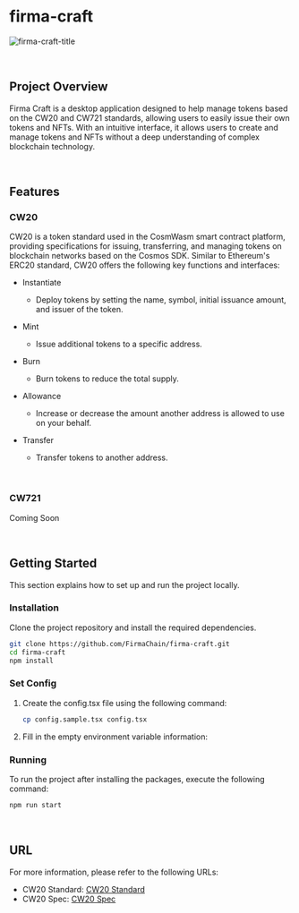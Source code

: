 # firma-craft

![firma-craft-title](https://github.com/user-attachments/assets/4f437b58-d129-47bd-83d5-f2ddf447f2d6)

<br/>

## Project Overview
Firma Craft is a desktop application designed to help manage tokens based on the CW20 and CW721 standards, allowing users to easily issue their own tokens and NFTs. With an intuitive interface, it allows users to create and manage tokens and NFTs without a deep understanding of complex blockchain technology.

<br/>

## Features
### CW20
CW20 is a token standard used in the CosmWasm smart contract platform, providing specifications for issuing, transferring, and managing tokens on blockchain networks based on the Cosmos SDK. Similar to Ethereum's ERC20 standard, CW20 offers the following key functions and interfaces:

- Instantiate
  - Deploy tokens by setting the name, symbol, initial issuance amount, and issuer of the token.

- Mint
  - Issue additional tokens to a specific address.

- Burn
  - Burn tokens to reduce the total supply.

- Allowance
  - Increase or decrease the amount another address is allowed to use on your behalf.

- Transfer
  - Transfer tokens to another address.

<br/>

### CW721
Coming Soon

<br/>

## Getting Started
This section explains how to set up and run the project locally.

### Installation
Clone the project repository and install the required dependencies.

```bash
git clone https://github.com/FirmaChain/firma-craft.git
cd firma-craft
npm install
```

### Set Config
1. Create the config.tsx file using the following command:
    ```bash
    cp config.sample.tsx config.tsx
    ```

2. Fill in the empty environment variable information:

### Running
To run the project after installing the packages, execute the following command:

```bash
npm run start
```

<br/>

## URL
For more information, please refer to the following URLs:
- CW20 Standard: [CW20 Standard](https://github.com/CosmWasm/cosmwasm-plus/blob/main/packages/cw20/README.md)
- CW20 Spec: [CW20 Spec](https://github.com/CosmWasm/cosmwasm-plus/blob/main/packages/cw20/schema/cw20.json)
